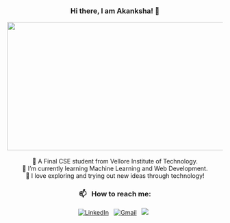 ### <div align="center">Hi there, I am Akanksha! 👋</div> </b>


<div align="center">
  <img src="https://media.giphy.com/media/L1R1tvI9svkIWwpVYr/giphy.gif" width="600" height="300"/>
</div>

<br />
<div align="center">
👋 A Final CSE student from Vellore Institute of Technology.
<br />
🌱 I’m currently learning Machine Learning and Web Development.
<br />
💞️ I love exploring and trying out new ideas through technology!
</div>
<div align="center">


### 📫 &nbsp; How to reach me:


<a href="https://www.linkedin.com/in/akanksha-dhar-1b8303205/"><img alt="LinkedIn" src="https://img.shields.io/badge/linkedin%20-%230077B5.svg?&style=flat&logo=linkedin&logoColor=white"/></a> &nbsp;
<a href="mailto:akankshadhar2@gmail.com"><img alt="Gmail" src="https://img.shields.io/badge/Gmail-D14836?style=flat&logo=gmail&logoColor=white" /></a> &nbsp;
<a href="https://instagram.com/akanksha_dhar"><img src="https://img.shields.io/badge/-@akanksha__dhar_-E4405F?style=flat&logo=Instagram&logoColor=white"/></a> &nbsp;


</div>
<!---
akankshadhar2/akankshadhar2 is a ✨ special ✨ repository because its `README.md` (this file) appears on your GitHub profile.
You can click the Preview link to take a look at your changes.
--->
